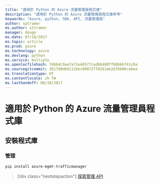 ```yaml
---
title: "適用於 Python 的 Azure 流量管理員程式庫"
description: "適用於 Python 的 Azure 流量管理員程式庫參考"
keywords: "Azure, python, SDK, API, 流量管理員"
author: sptramer
ms.author: sttramer
manager: douge
ms.date: 07/10/2017
ms.topic: article
ms.prod: azure
ms.technology: azure
ms.devlang: python
ms.service: multiple
ms.openlocfilehash: 7d6b4c9ae7a71e46577cadbb480ff60b66741c0a
ms.sourcegitcommit: 3617d0db0111bbc00072ff8161de2d76606ce0ea
ms.translationtype: HT
ms.contentlocale: zh-TW
ms.lasthandoff: 08/18/2017
---
```

# <a name="azure-traffic-manager-libraries-for-python"></a>適用於 Python 的 Azure 流量管理員程式庫

## <a name="install-the-libraries"></a>安裝程式庫


### <a name="management"></a>管理

```bash
pip install azure-mgmt-trafficmanager
```
> [!div class="nextstepaction"]
> [探索管理 API](/python/api/overview/azure/trafficmanager/managementlibrary)